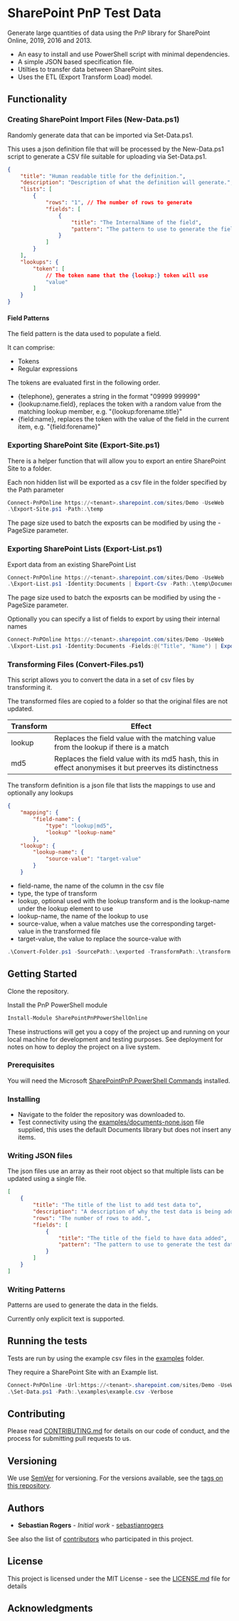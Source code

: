 # SharePoint PnP Test Data

Generate large quantities of data using the PnP library for SharePoint Online, 2019, 2016 and 2013.

-   An easy to install and use PowerShell script with minimal dependencies.
-   A simple JSON based specification file.
-   Utilties to transfer data between SharePoint sites.
-   Uses the ETL (Export Transform Load) model.

## Functionality

### Creating SharePoint Import Files (New-Data.ps1)

Randomly generate data that can be imported via Set-Data.ps1.

This uses a json definition file that will be processed by the New-Data.ps1 script to generate a CSV file suitable for uploading via Set-Data.ps1.

```json
{
    "title": "Human readable title for the definition.",
    "description": "Description of what the definition will generate.",
    "lists": [
        {
            "rows": "1", // The number of rows to generate
            "fields": [
                {
                    "title": "The InternalName of the field",
                    "pattern": "The pattern to use to generate the field"
                }
            ]
        }
    ],
    "lookups": {
        "token": [
            // The token name that the {lookup:} token will use
            "value"
        ]
    }
}
```

#### Field Patterns

The field pattern is the data used to populate a field.

It can comprise:

-   Tokens
-   Regular expressions

The tokens are evaluated first in the following order.

-   {telephone}, generates a string in the format "09999 999999"
-   {lookup:name.field}, replaces the token with a random value from the matching lookup member, e.g. "{lookup:forename.title}"
-   {field:name}, replaces the token with the value of the field in the current item, e.g. "{field:forename}"

### Exporting SharePoint Site (Export-Site.ps1)

There is a helper function that will allow you to export an entire SharePoint Site to a folder.

Each non hidden list will be exported as a csv file in the folder specified by the Path parameter

```ps1
Connect-PnPOnline https://<tenant>.sharepoint.com/sites/Demo -UseWeb
.\Export-Site.ps1 -Path:.\temp
```

The page size used to batch the exposrts can be modified by using the -PageSize parameter.

### Exporting SharePoint Lists (Export-List.ps1)

Export data from an existing SharePoint List

```ps1
Connect-PnPOnline https://<tenant>.sharepoint.com/sites/Demo -UseWeb
.\Export-List.ps1 -Identity:Documents | Export-Csv -Path:.\temp\Documents.csv -NoTypeInformation
```

The page size used to batch the exposrts can be modified by using the -PageSize parameter.

Optionally you can specify a list of fields to export by using their internal names

```ps1
Connect-PnPOnline https://<tenant>.sharepoint.com/sites/Demo -UseWeb
.\Export-List.ps1 -Identity:Documents -Fields:@("Title", "Name") | Export-Csv -Path:.\temp\Documents.csv -NoTypeInformation
```

### Transforming Files (Convert-Files.ps1)

This script allows you to convert the data in a set of csv files by transforming it.

The transformed files are copied to a folder so that the original files are not updated.

| Transform | Effect                                                                                                 |
| --------- | ------------------------------------------------------------------------------------------------------ |
| lookup    | Replaces the field value with the matching value from the lookup if there is a match                   |
| md5       | Replaces the field value with its md5 hash, this in effect anonymises it but preerves its distinctness |

The transform definition is a json file that lists the mappings to use and optionally any lookups

```json
{
    "mapping": {
        "field-name": {
            "type": "lookup|md5",
            "lookup" "lookup-name"
        },
    "lookup": {
        "lookup-name": {
            "source-value": "target-value"
        }
    }
```

- field-name, the name of the column in the csv file
- type, the type of transform
- lookup, optional used with the lookup transform and is the lookup-name under the lookup element to use
- lookup-name, the name of the lookup to use
- source-value, when a value matches use the corresponding target-value in the transformed file
- target-value, the value to replace the source-value with

```ps1
.\Convert-Folder.ps1 -SourcePath:.\exported -TransformPath:.\transform.json -TargetPath:.\transformed
```

## Getting Started

Clone the repository.

Install the PnP PowerShell module

```ps1
Install-Module SharePointPnPPowerShellOnline
```

These instructions will get you a copy of the project up and running on your local machine for development and testing purposes. See deployment for notes on how to deploy the project on a live system.

### Prerequisites

You will need the Microsoft [SharePointPnP.PowerShell Commands](https://github.com/SharePoint/PnP-PowerShell) installed.

### Installing

-   Navigate to the folder the repository was downloaded to.
-   Test connectivity using the [examples/documents-none.json](examples/documents-none.json) file supplied, this uses the default Documents library but does not insert any items.

### Writing JSON files

The json files use an array as their root object so that multiple lists can be updated using a single file.

```json
[
    {
        "title": "The title of the list to add test data to",
        "description": "A description of why the test data is being added",
        "rows": "The number of rows to add.",
        "fields": [
            {
                "title": "The title of the field to have data added",
                "pattern": "The pattern to use to generate the test data"
            }
        ]
    }
]
```

### Writing Patterns

Patterns are used to generate the data in the fields.

Currently only explicit text is supported.

## Running the tests

Tests are run by using the example csv files in the [examples](./examples) folder.

They require a SharePoint Site with an Example list.

```ps1
Connect-PnPOnline -Url:https://<tenant>.sharepoint.com/sites/Demo -UseWeb
.\Set-Data.ps1 -Path:.\examples\example.csv -Verbose
```

## Contributing

Please read [CONTRIBUTING.md](./CONTRIBUTING.md) for details on our code of conduct, and the process for submitting pull requests to us.

## Versioning

We use [SemVer](http://semver.org/) for versioning. For the versions available, see the [tags on this repository](https://github.com/your/project/tags).

## Authors

-   **Sebastian Rogers** - _Initial work_ - [sebastianrogers](https://github.com/sebastianrogers)

See also the list of [contributors](https://github.com/sebastianrogers/sharepoint-pnp-test-data/contributors) who participated in this project.

## License

This project is licensed under the MIT License - see the [LICENSE.md](LICENSE.md) file for details

## Acknowledgments
